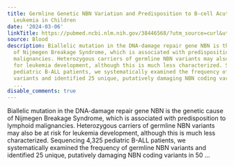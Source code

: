```yaml
---
title: Germline Genetic NBN Variation and Predisposition to B-cell Acute Lymphoblastic
  Leukemia in Children
date: '2024-03-06'
linkTitle: https://pubmed.ncbi.nlm.nih.gov/38446568/?utm_source=curl&utm_medium=rss&utm_campaign=journals&utm_content=7603509&fc=None&ff=20240307170556&v=2.18.0.post9+e462414
source: Blood
description: Biallelic mutation in the DNA-damage repair gene NBN is the genetic cause
  of Nijmegen Breakage Syndrome, which is associated with predisposition to lymphoid
  malignancies. Heterozygous carriers of germline NBN variants may also be at risk
  for leukemia development, although this is much less characterized. Sequencing 4,325
  pediatric B-ALL patients, we systematically examined the frequency of germline NBN
  variants and identified 25 unique, putatively damaging NBN coding variants in 50
  ...
disable_comments: true
---
```

Biallelic mutation in the DNA-damage repair gene NBN is the genetic cause of Nijmegen Breakage Syndrome, which is associated with predisposition to lymphoid malignancies. Heterozygous carriers of germline NBN variants may also be at risk for leukemia development, although this is much less characterized. Sequencing 4,325 pediatric B-ALL patients, we systematically examined the frequency of germline NBN variants and identified 25 unique, putatively damaging NBN coding variants in 50 ...